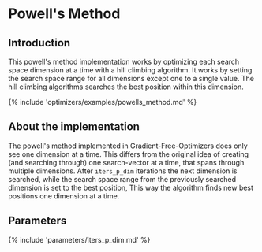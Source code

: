 # Powell's Method


## Introduction

This powell's method implementation works by optimizing each search space dimension at a 
time with a hill climbing algorithm. It works by setting the 
search space range for all dimensions except one to a single value. The hill climbing
algorithms searches the best position within this dimension. 


{% include 'optimizers/examples/powells_method.md' %}


## About the implementation

The powell's method implemented in Gradient-Free-Optimizers does only see one dimension at a time.
This differs from the original idea of creating (and searching through) 
one search-vector at a time, that spans through multiple dimensions.
After `iters_p_dim` iterations the next dimension is searched, while the 
search space range from the previously searched dimension is set to the best position,
This way the algorithm finds new best positions one dimension at a time.


## Parameters

{% include 'parameters/iters_p_dim.md' %}


